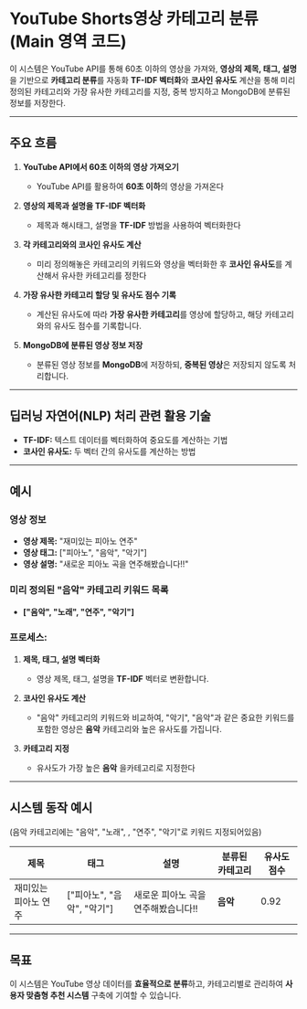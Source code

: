 # YouTube Shorts영상 카테고리 분류 (Main 영역 코드)

이 시스템은 YouTube API를 통해 60초 이하의 영상을 가져와, **영상의 제목, 태그, 설명**을 기반으로 **카테고리 분류**를 자동화
**TF-IDF 벡터화**와 **코사인 유사도** 계산을 통해 미리 정의된 카테고리와 가장 유사한 카테고리를 지정, 중복 방지하고 MongoDB에 분류된 정보를 저장한다.

---

## 주요 흐름

1. **YouTube API에서 60초 이하의 영상 가져오기**  
   - YouTube API를 활용하여 **60초 이하**의 영상을 가져온다

2. **영상의 제목과 설명을 TF-IDF 벡터화**  
   - 제목과 해시태그, 설명을 **TF-IDF** 방법을 사용하여 벡터화한다

3. **각 카테고리와의 코사인 유사도 계산**  
   - 미리 정의해놓은 카테고리의 키워드와 영상을 벡터화한 후 **코사인 유사도**를 계산해서 유사한 카테고리를 정한다

4. **가장 유사한 카테고리 할당 및 유사도 점수 기록**  
   - 계산된 유사도에 따라 **가장 유사한 카테고리**를 영상에 할당하고, 해당 카테고리와의 유사도 점수를 기록합니다.

5. **MongoDB에 분류된 영상 정보 저장**  
   - 분류된 영상 정보를 **MongoDB**에 저장하되, **중복된 영상**은 저장되지 않도록 처리합니다.

---

##  딥러닝 자연어(NLP) 처리 관련 활용 기술

- **TF-IDF:** 텍스트 데이터를 벡터화하여 중요도를 계산하는 기법
- **코사인 유사도:** 두 벡터 간의 유사도를 계산하는 방법

---

## 예시

### 영상 정보

- **영상 제목:** "재미있는 피아노 연주"
- **영상 태그:** ["피아노", "음악", "악기"]
- **영상 설명:** "새로운 피아노 곡을 연주해봤습니다!!"

### 미리 정의된 "음악" 카테고리 키워드 목록

- **["음악", "노래", "연주", "악기"]**

### 프로세스:

1. **제목, 태그, 설명 벡터화**  
   - 영상 제목, 태그, 설명을 **TF-IDF** 벡터로 변환합니다.

2. **코사인 유사도 계산**  
   - "음악" 카테고리의 키워드와 비교하여, "악기", "음악"과 같은 중요한 키워드를 포함한 영상은 **음악** 카테고리와 높은 유사도를 가집니다.

3. **카테고리 지정**  
   - 유사도가 가장 높은 **음악** 을카테고리로 지정한다

---

## 시스템 동작 예시
(음악 카테고리에는 "음악", "노래", , "연주", "악기"로 키워드 지정되어있음)

| 제목                 | 태그                             | 설명                                   | 분류된 카테고리   | 유사도 점수 |
|----------------------|----------------------------------|----------------------------------------|--------------------|-------------|
| 재미있는 피아노 연주       | ["피아노", "음악", "악기"]  | 새로운 피아노 곡을 연주해봤습니다!!     | **음악**           |    0.92     |

---

## 목표

이 시스템은 YouTube 영상 데이터를 **효율적으로 분류**하고, 카테고리별로 관리하여 **사용자 맞춤형 추천 시스템** 구축에 기여할 수 있습니다.
